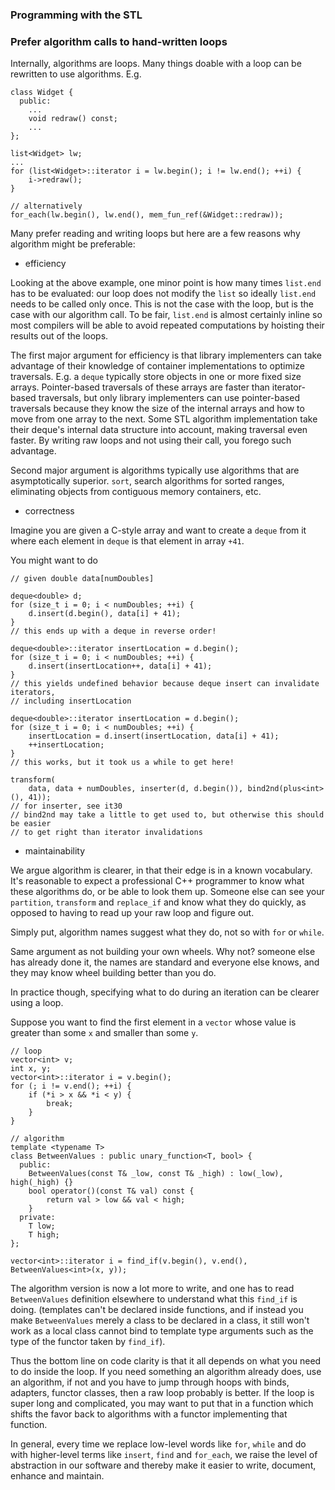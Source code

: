 ### Programming with the STL

### Prefer algorithm calls to hand-written loops

Internally, algorithms are loops.
Many things doable with a loop can be rewritten to use algorithms. E.g.
```
class Widget {
  public:
    ...
    void redraw() const;
    ...
};

list<Widget> lw;
...
for (list<Widget>::iterator i = lw.begin(); i != lw.end(); ++i) {
    i->redraw();
}

// alternatively
for_each(lw.begin(), lw.end(), mem_fun_ref(&Widget::redraw));
```

Many prefer reading and writing loops but here are a few reasons why algorithm might be preferable:

* efficiency

Looking at the above example, one minor point is how many times `list.end` has to be evaluated: our loop does not modify the `list` so ideally `list.end` needs to be called only once.
This is not the case with the loop, but is the case with our algorithm call.
To be fair, `list.end` is almost certainly inline so most compilers will be able to avoid repeated computations by hoisting their results out of the loops.

The first major argument for efficiency is that library implementers can take advantage of their knowledge of container implementations to optimize traversals.
E.g. a `deque` typically store objects in one or more fixed size arrays. Pointer-based traversals of these arrays are faster than iterator-based traversals, but only library implementers can use pointer-based traversals because they know the size of the internal arrays and how to move from one array to the next.
Some STL algorithm implementation take their deque's internal data structure into account, making traversal even faster.
By writing raw loops and not using their call, you forego such advantage.

Second major argument is algorithms typically use algorithms that are asymptotically superior.
`sort`, search algorithms for sorted ranges, eliminating objects from contiguous memory containers, etc.

* correctness

Imagine you are given a C-style array and want to create a `deque` from it where each element in `deque` is that element in array `+41`.

You might want to do
```
// given double data[numDoubles]

deque<double> d;
for (size_t i = 0; i < numDoubles; ++i) {
    d.insert(d.begin(), data[i] + 41);
}
// this ends up with a deque in reverse order!

deque<double>::iterator insertLocation = d.begin();
for (size_t i = 0; i < numDoubles; ++i) {
    d.insert(insertLocation++, data[i] + 41);
}
// this yields undefined behavior because deque insert can invalidate iterators,
// including insertLocation

deque<double>::iterator insertLocation = d.begin();
for (size_t i = 0; i < numDoubles; ++i) {
    insertLocation = d.insert(insertLocation, data[i] + 41);
    ++insertLocation;
}
// this works, but it took us a while to get here!

transform(
    data, data + numDoubles, inserter(d, d.begin()), bind2nd(plus<int>(), 41));
// for inserter, see it30
// bind2nd may take a little to get used to, but otherwise this should be easier
// to get right than iterator invalidations
```

* maintainability

We argue algorithm is clearer, in that their edge is in a known vocabulary.
It's reasonable to expect a professional C++ programmer to know what these algorithms do, or be able to look them up.
Someone else can see your `partition`, `transform` and `replace_if` and know what they do quickly, as opposed to having to read up your raw loop and figure out.

Simply put, algorithm names suggest what they do, not so with `for` or `while`.

Same argument as not building your own wheels.
Why not? someone else has already done it, the names are standard and everyone else knows, and they may know wheel building better than you do.

In practice though, specifying what to do during an iteration can be clearer using a loop.

Suppose you want to find the first element in a `vector` whose value is greater than some `x` and smaller than some `y`.
```
// loop
vector<int> v;
int x, y;
vector<int>::iterator i = v.begin();
for (; i != v.end(); ++i) {
    if (*i > x && *i < y) {
        break;
    }
}

// algorithm
template <typename T>
class BetweenValues : public unary_function<T, bool> {
  public:
    BetweenValues(const T& _low, const T& _high) : low(_low), high(_high) {}
    bool operator()(const T& val) const {
        return val > low && val < high;
    }
  private:
    T low;
    T high;
};

vector<int>::iterator i = find_if(v.begin(), v.end(), BetweenValues<int>(x, y));
```
The algorithm version is now a lot more to write, and one has to read `BetweenValues` definition elsewhere to understand what this `find_if` is doing.
(templates can't be declared inside functions, and if instead you make `BetweenValues` merely a class to be declared in a class, it still won't work as a local class cannot bind to template type arguments such as the type of the functor taken by `find_if`).

Thus the bottom line on code clarity is that it all depends on what you need to do inside the loop.
If you need something an algorithm already does, use an algorithm, if not and you have to jump through hoops with binds, adapters, functor classes, then a raw loop probably is better.
If the loop is super long and complicated, you may want to put that in a function which shifts the favor back to algorithms with a functor implementing that function.

In general, every time we replace low-level words like `for`, `while` and do with higher-level terms like `insert`, `find` and `for_each`, we raise the level of abstraction in our software and thereby make it easier to write, document, enhance and maintain.
